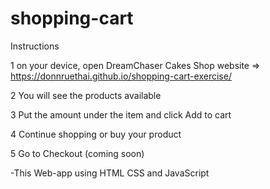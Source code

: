 ﻿# shopping-cart

Instructions

1 on your device, open DreamChaser Cakes Shop website => https://donnruethai.github.io/shopping-cart-exercise/

2 You will see the products available

3 Put the amount under the item and click Add to cart

4 Continue shopping or buy your product

5 Go to Checkout (coming soon)



-This Web-app using HTML CSS and JavaScript
